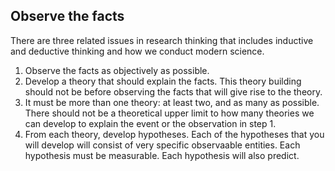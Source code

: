 ## Observe the facts
There are three related issues in research thinking that includes inductive and deductive thinking and how we conduct modern science. 

1. Observe the facts as objectively as possible.
2. Develop a theory that should explain the facts. This theory building should not be before observing the facts that will give rise to the theory. 
3. It must be more than one theory: at least two, and as many as possible. There should not be a theoretical upper limit to how many theories we can develop to explain the event or the observation in step 1.
4. From each theory, develop hypotheses. Each of the hypotheses that you will develop will consist of very specific observaable entities. Each hypothesis must be measurable. Each hypothesis will also predict. 